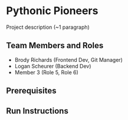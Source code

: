 # Pythonic Pioneers

Project description (~1 paragraph)

## Team Members and Roles

* Brody Richards (Frontend Dev, Git Manager)
* Logan Scheurer (Backend Dev)
* Member 3 (Role 5, Role 6)

## Prerequisites

## Run Instructions
